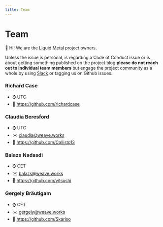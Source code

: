 ```yaml
---
title: Team
---
```


# Team

:wave: Hi! We are the Liquid Metal project owners.

Unless the issue is personal, is regarding a Code of Conduct issue
or is about getting something published on the project blog
**please do not reach out to individual team members** but engage the project
community as a whole by using [Slack](/docs/community/contact/#slack) or tagging
us on Github issues.

### Richard Case

- :watch: UTC
- :floppy_disk: https://github.com/richardcase

### Claudia Beresford

- :watch: UTC
- :envelope: claudia@weave.works
- :floppy_disk: https://github.com/Callisto13

### Balazs Nadasdi

- :watch: CET
- :envelope: balazs@weave.works
- :floppy_disk: https://github.com/yitsushi

### Gergely Bräutigam

- :watch: CET
- :envelope: gergely@weave.works
- :floppy_disk: https://github.com/Skarlso
